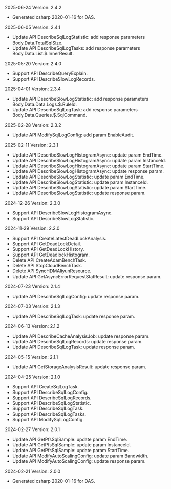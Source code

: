 2025-06-24 Version: 2.4.2
- Generated csharp 2020-01-16 for DAS.

2025-06-05 Version: 2.4.1
- Update API DescribeSqlLogStatistic: add response parameters Body.Data.TotalSqlSize.
- Update API DescribeSqlLogTasks: add response parameters Body.Data.List.$.InnerResult.


2025-05-20 Version: 2.4.0
- Support API DescribeQueryExplain.
- Support API DescribeSlowLogRecords.


2025-04-01 Version: 2.3.4
- Update API DescribeSlowLogStatistic: add response parameters Body.Data.Data.Logs.$.RuleId.
- Update API DescribeSqlLogTask: add response parameters Body.Data.Queries.$.SqlCommand.


2025-02-28 Version: 2.3.2
- Update API ModifySqlLogConfig: add param EnableAudit.


2025-02-11 Version: 2.3.1
- Update API DescribeSlowLogHistogramAsync: update param EndTime.
- Update API DescribeSlowLogHistogramAsync: update param InstanceId.
- Update API DescribeSlowLogHistogramAsync: update param StartTime.
- Update API DescribeSlowLogHistogramAsync: update response param.
- Update API DescribeSlowLogStatistic: update param EndTime.
- Update API DescribeSlowLogStatistic: update param InstanceId.
- Update API DescribeSlowLogStatistic: update param StartTime.
- Update API DescribeSlowLogStatistic: update response param.


2024-12-26 Version: 2.3.0
- Support API DescribeSlowLogHistogramAsync.
- Support API DescribeSlowLogStatistic.


2024-11-29 Version: 2.2.0
- Support API CreateLatestDeadLockAnalysis.
- Support API GetDeadLockDetail.
- Support API GetDeadLockHistory.
- Support API GetDeadlockHistogram.
- Delete API CreateAdamBenchTask.
- Delete API StopCloudBenchTask.
- Delete API SyncHDMAliyunResource.
- Update API GetAsyncErrorRequestStatResult: update response param.


2024-07-23 Version: 2.1.4
- Update API DescribeSqlLogConfig: update response param.


2024-07-03 Version: 2.1.3
- Update API DescribeSqlLogTask: update response param.


2024-06-13 Version: 2.1.2
- Update API DescribeCacheAnalysisJob: update response param.
- Update API DescribeSqlLogRecords: update response param.
- Update API DescribeSqlLogTask: update response param.


2024-05-15 Version: 2.1.1
- Update API GetStorageAnalysisResult: update response param.


2024-04-25 Version: 2.1.0
- Support API CreateSqlLogTask.
- Support API DescribeSqlLogConfig.
- Support API DescribeSqlLogRecords.
- Support API DescribeSqlLogStatistic.
- Support API DescribeSqlLogTask.
- Support API DescribeSqlLogTasks.
- Support API ModifySqlLogConfig.


2024-02-27 Version: 2.0.1
- Update API GetPfsSqlSample: update param EndTime.
- Update API GetPfsSqlSample: update param InstanceId.
- Update API GetPfsSqlSample: update param StartTime.
- Update API ModifyAutoScalingConfig: update param Bandwidth.
- Update API ModifyAutoScalingConfig: update response param.


2024-02-21 Version: 2.0.0
- Generated csharp 2020-01-16 for DAS.

